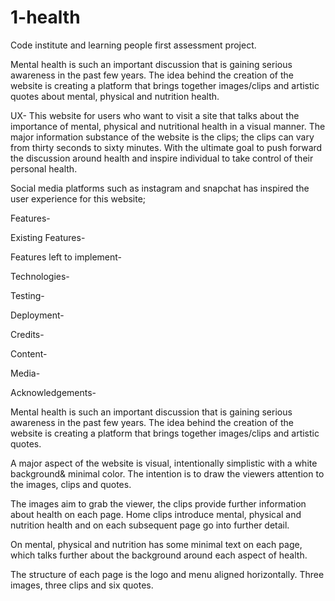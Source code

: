 # 1-health
Code institute and learning people first assessment project.

Mental health is such an important discussion that is gaining serious awareness in the past few years.
The idea behind the creation of the website is creating a platform that brings together images/clips and artistic quotes about mental, physical and nutrition health.


UX-
This website for users who want to visit a site that talks about the importance of mental, physical and nutritional health in a visual manner.
The major information substance of the website is the clips; the clips can vary from thirty seconds to sixty minutes. With the ultimate goal to push forward the discussion around health and inspire individual to take control of their personal health.

Social media platforms such as instagram and snapchat has inspired the user experience for this website; 

Features-



Existing Features-



Features left to implement-



Technologies-




Testing-



Deployment-


Credits-



Content-



Media-



Acknowledgements-

Mental health is such an important discussion that is gaining serious awareness in the past few years.
The idea behind the creation of the website is creating a platform that brings together images/clips and artistic quotes. 


A major aspect of the website is visual, intentionally simplistic with a white background& minimal color. The intention is to draw the viewers attention to the images, clips and quotes.

The images aim to grab the viewer, the clips provide further information about health on each page. Home clips introduce mental, physical and nutrition health and on each subsequent page go into further detail.

On mental, physical and nutrition has some minimal text on each page, which talks further about the background around each aspect of health.

The structure of each page is the logo and menu aligned horizontally. Three images, three clips and six quotes.
